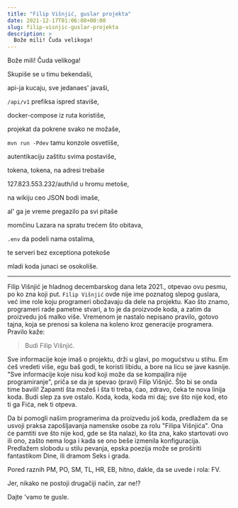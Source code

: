```yaml
---
title: "Filip Višnjić, guslar projekta"
date: 2021-12-17T01:06:08+00:00
slug: filip-visnjic-guslar-projekta
description: >
  Bože mili! Čuda velikoga!
---
```


Bože mili! Čuda velikoga!

Skupiše se u timu bekendaši,

api-ja kucaju, sve jedanaes' javaši,

`/api/v1` prefiksa ispred staviše,

docker-compose iz ruta koristiše,

projekat da pokrene svako ne možaše,

`mvn run -Pdev` tamu konzole osvetliše,

autentikaciju zaštitu svima postaviše,

tokena, tokena, na adresi trebaše

127.823.553.232/auth/id u hromu metoše,

na wikiju ceo JSON bodi imaše,

al' ga je vreme pregazilo pa svi pitaše

momčinu Lazara na spratu trećem što obitava,

`.env` da podeli nama ostalima,

te serveri bez exceptiona potekoše

mladi koda junaci se osokoliše.

---

Filip Višnjić je hladnog decembarskog dana leta 2021., otpevao ovu pesmu, po ko zna koji put. `Filip Višnjić` ovde nije ime poznatog slepog guslara, već ime role koju programeri obožavaju da dele na projektu. Kao što znamo, programeri rade pametne stvari, a to je da proizvode koda, a zatim da proizvedu još malko više. Vremenom je nastalo nepisano pravilo, gotovo tajna, koja se prenosi sa kolena na koleno kroz generacije programera. Pravilo kaže:

> Budi Filip Višnjić.

Sve informacije koje imaš o projektu, drži u glavi, po mogućstvu u stihu. Em ćeš vredeti više, egu baš godi, te koristi libidu, a bore na licu se jave kasnije. "Sve informacije koje nisu kod koji može da se kompajlira nije programiranje", priča se da je spevao (pravi) Filip Višnjić. Što bi se onda time bavili! Zapamti šta možeš i šta ti treba, ćao, zdravo, čeka te nova linija koda. Budi slep za sve ostalo. Koda, koda, koda mi daj; sve što nije kod, eto ti ga Fića, nek ti otpeva.

Da bi pomogli našim programerima da proizvedu još koda, predlažem da se usvoji praksa zapošljavanja namenske osobe za rolu "Filipa Višnjića". Ona će pamtiti sve što nije kod, gde se šta nalazi, ko šta zna, kako startovati ovo ili ono, zašto nema loga i kada se ono beše izmenila konfiguracija. Predlažem slobodu u stilu pevanja, epska poezija može se proširiti fantastikom Dine, ili dramom Seks i grada.

Pored raznih PM, PO, SM, TL, HR, EB, hitno, dakle, da se uvede i rola: FV.

Jer, nikako ne postoji drugačiji način, zar ne!?

Dajte 'vamo te gusle.
